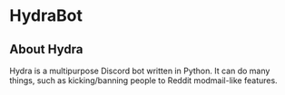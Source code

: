# HydraBot

## About Hydra
Hydra is a multipurpose Discord bot written in Python. It can do many things, such as kicking/banning people to Reddit modmail-like features.
